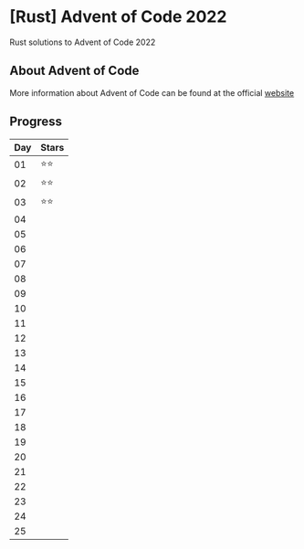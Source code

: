 # [Rust] Advent of Code 2022 
Rust solutions to Advent of Code 2022

## About Advent of Code
More information about Advent of Code can be found at the official [website](https://adventofcode.com/)

## Progress

| Day | Stars |
|---|---|
| 01| ⭐⭐|
| 02| ⭐⭐|
| 03| ⭐⭐|
| 04| |
| 05| |
| 06| |
| 07| |
| 08| |
| 09| |
| 10| |
| 11| |
| 12| |
| 13| |
| 14| |
| 15| |
| 16| |
| 17| |
| 18| |
| 19| |
| 20| |
| 21| |
| 22| |
| 23| |
| 24| |
| 25| |

